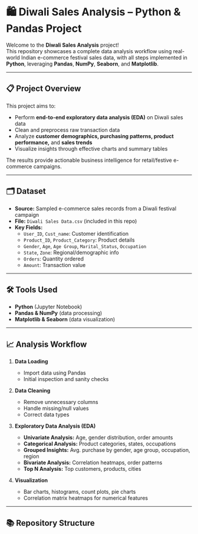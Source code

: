 # 🛍️ Diwali Sales Analysis – Python & Pandas Project

Welcome to the **Diwali Sales Analysis** project!  
This repository showcases a complete data analysis workflow using real-world Indian e-commerce festival sales data, with all steps implemented in **Python**, leveraging **Pandas**, **NumPy**, **Seaborn**, and **Matplotlib**.

---

## 📋 Project Overview

This project aims to:
- Perform **end-to-end exploratory data analysis (EDA)** on Diwali sales data
- Clean and preprocess raw transaction data
- Analyze **customer demographics, purchasing patterns, product performance,** and **sales trends**
- Visualize insights through effective charts and summary tables

The results provide actionable business intelligence for retail/festive e-commerce campaigns.

---

## 🗂️ Dataset

- **Source:** Sampled e-commerce sales records from a Diwali festival campaign  
- **File:** `Diwali Sales Data.csv` (included in this repo)
- **Key Fields:**
    - `User_ID`, `Cust_name`: Customer identification
    - `Product_ID`, `Product_Category`: Product details
    - `Gender`, `Age`, `Age Group`, `Marital_Status`, `Occupation`
    - `State`, `Zone`: Regional/demographic info
    - `Orders`: Quantity ordered
    - `Amount`: Transaction value

---

## 🛠️ Tools Used

- **Python** (Jupyter Notebook)
- **Pandas & NumPy** (data processing)
- **Matplotlib & Seaborn** (data visualization)

---

## 📈 Analysis Workflow

1. **Data Loading**
    - Import data using Pandas
    - Initial inspection and sanity checks

2. **Data Cleaning**
    - Remove unnecessary columns
    - Handle missing/null values
    - Correct data types

3. **Exploratory Data Analysis (EDA)**
    - **Univariate Analysis:** Age, gender distribution, order amounts
    - **Categorical Analysis:** Product categories, states, occupations
    - **Grouped Insights:** Avg. purchase by gender, age group, occupation, region
    - **Bivariate Analysis:** Correlation heatmaps, order patterns
    - **Top N Analysis:** Top customers, products, cities

4. **Visualization**
    - Bar charts, histograms, count plots, pie charts
    - Correlation matrix heatmaps for numerical features

---

## 📚 Repository Structure

